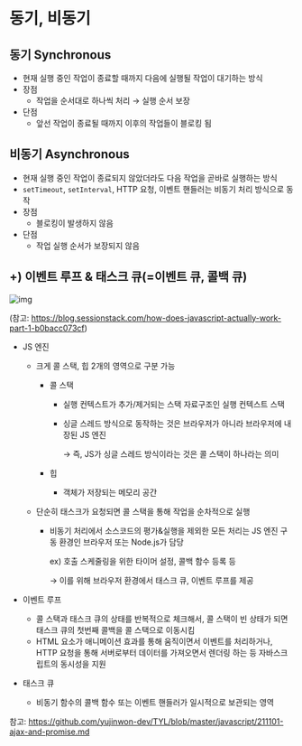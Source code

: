 # 동기, 비동기

## 동기 Synchronous

- 현재 실행 중인 작업이 종료할 때까지 다음에 실행될 작업이 대기하는 방식
- 장점
  - 작업을 순서대로 하나씩 처리 → 실행 순서 보장
- 단점
  - 앞선 작업이 종료될 때까지 이후의 작업들이 블로킹 됨



## 비동기 Asynchronous

- 현재 실행 중인 작업이 종료되지 않았더라도 다음 작업을 곧바로 실행하는 방식
- `setTimeout`, `setInterval`, HTTP 요청, 이벤트 핸들러는 비동기 처리 방식으로 동작
- 장점
  - 블로킹이 발생하지 않음
- 단점
  - 작업 실행 순서가 보장되지 않음



## +) 이벤트 루프 & 태스크 큐(=이벤트 큐, 콜백 큐)

![img](https://s3.us-west-2.amazonaws.com/secure.notion-static.com/37eab3f6-baa7-4a29-8077-0c5889cb585f/Untitled.png?X-Amz-Algorithm=AWS4-HMAC-SHA256&X-Amz-Content-Sha256=UNSIGNED-PAYLOAD&X-Amz-Credential=AKIAT73L2G45EIPT3X45%2F20220502%2Fus-west-2%2Fs3%2Faws4_request&X-Amz-Date=20220502T142000Z&X-Amz-Expires=86400&X-Amz-Signature=7af096f415747782195fc9973acf11cad30de0a4ae0c0c121419afe5dd64a306&X-Amz-SignedHeaders=host&response-content-disposition=filename%20%3D%22Untitled.png%22&x-id=GetObject)

(참고: https://blog.sessionstack.com/how-does-javascript-actually-work-part-1-b0bacc073cf)

- JS 엔진

  - 크게 콜 스택, 힙 2개의 영역으로 구분 가능

    - 콜 스택

      - 실행 컨텍스트가 추가/제거되는 스택 자료구조인 실행 컨텍스트 스택

      - 싱글 스레드 방식으로 동작하는 것은 브라우저가 아니라 브라우저에 내장된 JS 엔진

        → 즉, JS가 싱글 스레드 방식이라는 것은 콜 스택이 하나라는 의미

    - 힙

      - 객체가 저장되는 메모리 공간

  - 단순히 태스크가 요청되면 콜 스택을 통해 작업을 순차적으로 실행

    - 비동기 처리에서 소스코드의 평가&실행을 제외한 모든 처리는 JS 엔진 구동 환경인 브라우저 또는 Node.js가 담당

      ex) 호출 스케줄링을 위한 타이머 설정, 콜백 함수 등록 등

      → 이를 위해 브라우저 환경에서 태스크 큐, 이벤트 루프를 제공

- 이벤트 루프

  - 콜 스택과 태스크 큐의 상태를 반복적으로 체크해서, 콜 스택이 빈 상태가 되면 태스크 큐의 첫번째 콜백을 콜 스택으로 이동시킴
  - HTML 요소가 애니메이션 효과를 통해 움직이면서 이벤트를 처리하거나, HTTP 요청을 통해 서버로부터 데이터를 가져오면서 렌더링 하는 등 자바스크립트의 동시성을 지원

- 태스크 큐

  - 비동기 함수의 콜백 함수 또는 이벤트 핸들러가 일시적으로 보관되는 영역



참고: https://github.com/yujinwon-dev/TYL/blob/master/javascript/211101-ajax-and-promise.md